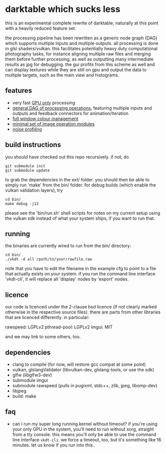 # darktable which sucks less

this is an experimental complete rewrite of darktable, naturally at this point
with a heavily reduced feature set.

the processing pipeline has been rewritten as a generic node graph (DAG) which
supports multiple inputs and multiple outputs. all processing is done in glsl
shaders/vulkan. this facilitates potentially heavy duty computational
photography tasks, for instance aligning multiple raw files and merging them
before further processing, as well as outputting many intermediate results as
jpg for debugging. the gui profits from this scheme as well and can display
textures while they are still on gpu and output the data to multiple
targets, such as the main view and histograms.

## features

* very fast [GPU only](src/qvk/readme.md) processing
* [general DAG of processing operations](src/pipe/readme.md), featuring multiple inputs and outputs and
  feedback connectors for animation/iteration
* [full window colour management](doc/colourmanagement.md)
* [minimal set of image operation modules](src/pipe/modules/readme.md)
* [noise profiling](doc/noiseprofiling.md)

## build instructions

you should have checked out this repo recursively. if not, do
```
git submodule init
git submodule update
```
to grab the dependencies in the ext/ folder. you should then
be able to simply run 'make' from the bin/ folder. for
debug builds (which enable the vulkan validation layers), try

```
cd bin/
make debug -j12
```

please see the 'bin/run.sh' shell scripts for notes on my current
setup using the vulkan sdk instead of what your system ships, if
you want to run that.

## running

the binaries are currently wired to run from the bin/ directory:
```
cd bin/
./vkdt -d all /path/to/your/rawfile.raw
```
note that you have to edit the filename in the example cfg to point to a file
that actually exists on your system. if you run the command line interface
'vkdt-cli', it will replace all 'display' nodes by 'export' nodes.

## licence

our code is licenced under the 2-clause bsd licence (if not clearly marked
otherwise in the respective source files). there are parts from other libraries
that are licenced differently. in particular:

rawspeed:     LGPLv2
pthread-pool: LGPLv2
imgui:        MIT

and we may link to some others, too.

## dependencies
- clang to compile (for now, will restore gcc compat at some point)
- vulkan, glslangValidator (libvulkan-dev, glslang-tools, or use the sdk)
- glfw (libglfw3-dev)
- submodule imgui
- submodule rawspeed (pulls in pugixml, stdc++, zlib, jpeg, libomp-dev)
- libjpeg
- build: make


## faq
* can i run my super long running kernel without timeout?
if you're using your only GPU in the system, you'll need to run without xorg,
straight from a tty console. this means you'll only be able to use the
command line interface ```vkdt-cli```. we force a timeout, too, but it's
something like 16 minutes. let us know if you run into this..
